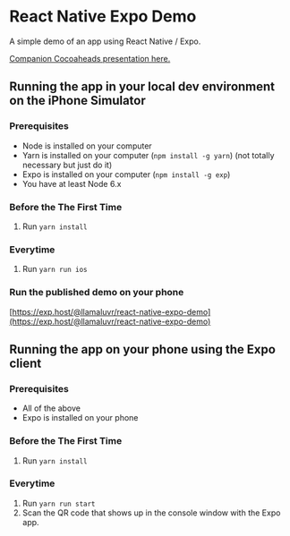 # React Native Expo Demo
A simple demo of an app using React Native / Expo.

[Companion Cocoaheads presentation here.](https://github.com/llamaluvr/react-native-expo-demo/blob/master/cocoaheadspresentation.key)

## Running the app in your local dev environment on the iPhone Simulator

### Prerequisites
* Node is installed on your computer
* Yarn is installed on your computer (`npm install -g yarn`) (not totally necessary but just do it)
* Expo is installed on your computer (`npm install -g exp`)
* You have at least Node 6.x

### Before the The First Time
1. Run `yarn install`

### Everytime
1. Run `yarn run ios`

### Run the published demo on your phone
[https://exp.host/@llamaluvr/react-native-expo-demo](https://exp.host/@llamaluvr/react-native-expo-demo)

## Running the app on your phone using the Expo client

### Prerequisites
* All of the above
* Expo is installed on your phone

### Before the The First Time
1. Run `yarn install`

### Everytime
1. Run `yarn run start`
2. Scan the QR code that shows up in the console window with the Expo app.
